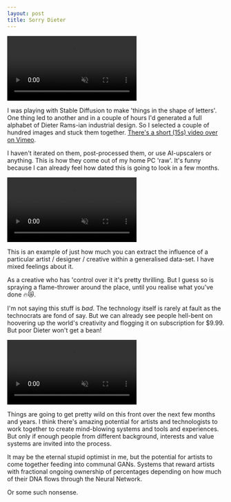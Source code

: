 ```yaml
---
layout: post
title: Sorry Dieter
---
```


<!-- ![sorry to you know who](/images/dieter/dieter1.gif) -->

<video autoplay loop muted playsinline>
  <source src="/images/dieter/test1.webm" type="video/webm">
  <source src="/images/dieter/test1.mmp4" type="video/mp4">
</video>

I was playing with Stable Diffusion to make 'things in the shape of letters'. One thing led to another and in a couple of hours I'd generated a full alphabet of Dieter Rams-ian industrial design. So I selected a couple of hundred images and stuck them together. [There's a short (15s) video over on Vimeo](https://vimeo.com/745606590).

I haven't iterated on them, post-processed them, or use AI-upscalers or anything. This is how they come out of my home PC 'raw'. It's funny because I can already feel how dated this is going to look in a few months.

<!-- ![sorry to you know who](/images/dieter/dieter2.gif) -->

<video autoplay loop muted playsinline>
  <source src="/images/dieter/test2.webm" type="video/webm">
  <source src="/images/dieter/test2.mmp4" type="video/mp4">
</video>

This is an example of just how much you can extract the influence of a particular artist / designer / creative within a generalised data-set. I have mixed feelings about it.

As a creative who has 'control over it it's pretty thrilling. But I guess so is spraying a flame-thrower around the place, until you realise what you've done 🔥😿.

I'm not saying this stuff is *bad*. The technology itself is rarely at fault as the technocrats are fond of say. But we can already see people hell-bent on hoovering up the world's creativity and flogging it on subscription for $9.99. But poor Dieter won't get a bean! 

<!-- ![sorry to you know who](/images/dieter/dieter3.gif) -->

<video autoplay loop muted playsinline>
  <source src="/images/dieter/test3.webm" type="video/webm">
  <source src="/images/dieter/test3.mmp4" type="video/mp4">
</video>

Things are going to get pretty wild on this front over the next few months and years. I think there's amazing potential for artists and technologists to work together to create mind-blowing systems and tools and experiences. But only if enough people from different background, interests and value systems are invited into the process.

It may be the eternal stupid optimist in me, but the potential for artists to come together feeding into communal GANs. Systems that reward artists with fractional ongoing ownership of percentages depending on how much of their DNA flows through the Neural Network. 

Or some such nonsense. 


